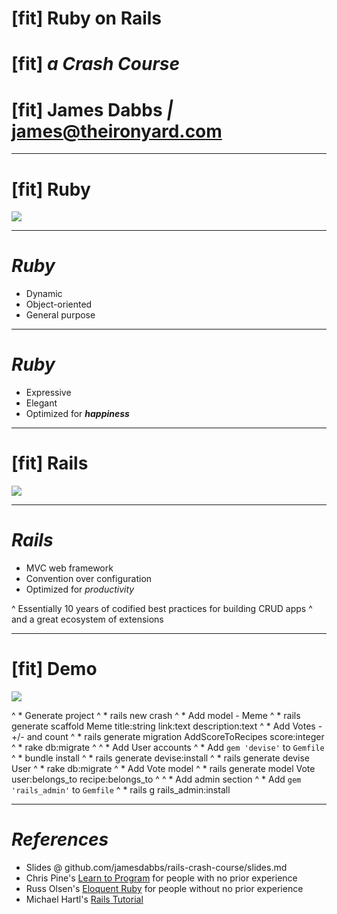 # [fit] Ruby on Rails
# [fit] _**a Crash Course**_
# [fit] James Dabbs _|_ james@theironyard.com

---

# [fit] Ruby

![](http://a4.files.readwrite.com/image/upload/c_fit,cs_srgb,dpr_1.0,q_80,w_620/MTIyMzI4OTI5MTU0NTI2NDg5.jpg)

---

# _Ruby_

* Dynamic
* Object-oriented
* General purpose

---

# _Ruby_

* Expressive
* Elegant
* Optimized for _**happiness**_

---

# [fit] Rails

![](https://pbs.twimg.com/profile_images/2556368541/alng5gtlmjhrdlr3qxqv.jpeg)

---

# _Rails_

* MVC web framework
* Convention over configuration
* Optimized for _productivity_

^ Essentially 10 years of codified best practices for building CRUD apps
^ and a great ecosystem of extensions

---

# [fit] Demo

![](http://www.eonline.com/eol_images/Entire_Site/2013719/rs_600x398-130819150912-live1.jpg)


^ * Generate project
^   * rails new crash
^ * Add model - Meme
^   * rails generate scaffold Meme title:string link:text description:text
^ * Add Votes - +/- and count
^   * rails generate migration AddScoreToRecipes score:integer
^   * rake db:migrate
^
^ * Add User accounts
^   * Add `gem 'devise'` to `Gemfile`
^   * bundle install
^   * rails generate devise:install
^   * rails generate devise User
^   * rake db:migrate
^ * Add Vote model
^   * rails generate model Vote user:belongs_to recipe:belongs_to
^
^ * Add admin section
^   * Add `gem 'rails_admin'` to `Gemfile`
^   * rails g rails_admin:install

---

# _References_

* Slides @ github.com/jamesdabbs/rails-crash-course/slides.md
* Chris Pine's [Learn to Program](https://pine.fm/LearnToProgram/) for people with no prior experience
* Russ Olsen's [Eloquent Ruby](http://www.amazon.com/Eloquent-Ruby-Addison-Wesley-Professional-Series/dp/0321584104) for people without no prior experience
* Michael Hartl's [Rails Tutorial](https://www.railstutorial.org/)
